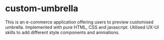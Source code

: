 # custom-umbrella
This is an e-commerce application offering users to preview customised umbrella. Implemented with pure HTML, CSS and javascript. Utilised UX-UI skills to add different style components and animations. 
